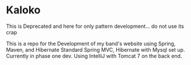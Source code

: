 Kaloko
======

This is Deprecated and here for only pattern development... do not use its crap


This is a repo for the Development of my band's website using Spring, Maven, and Hibernate
Standard Spring MVC, Hibernate with Mysql set up.  Currently in phase one dev.
Using IntelliJ with Tomcat 7 on the back end.
